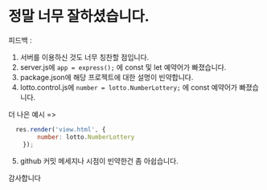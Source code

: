 # 정말 너무 잘하셨습니다.

피드백 : 
1. 서버를 이용하신 것도 너무 칭찬할 점입니다.
2. server.js에 `app = express();` 에 const 및 let 예약어가 빠졌습니다.  
3. package.json에 해당 프로젝트에 대한 설명이 빈약합니다.  
4. lotto.control.js에 `number = lotto.NumberLottery;` 에 const 예약어가 빠졌습니다.

더 나은 예시 => 

```js
  res.render('view.html', {
        number: lotto.NumberLottery
    });
```

5. github 커밋 메세지나 시점이 빈약한건 좀 아쉽습니다.

감사합니다